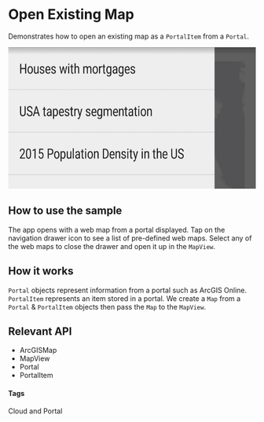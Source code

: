 # Open Existing Map
Demonstrates how to open an existing map as a `PortalItem` from a `Portal`.

![Open Existing Map App](open-existing-map.png)

## How to use the sample
The app opens with a web map from a portal displayed.  Tap on the navigation drawer icon to see a list of pre-defined web maps. Select any of the web maps to close the drawer and open it up in the `MapView`.

## How it works
`Portal` objects represent information from a portal such as ArcGIS Online.  `PortalItem` represents an item stored in a portal.  We create a `Map` from a `Portal` & `PortalItem` objects then pass the `Map` to the `MapView`.

## Relevant API
* ArcGISMap
* MapView
* Portal
* PortalItem

#### Tags
Cloud and Portal